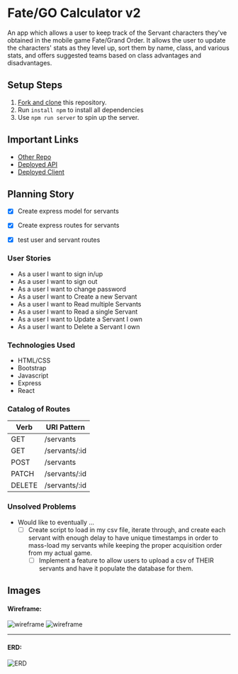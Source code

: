 # Fate/GO Calculator v2

An app which allows a user to keep track of the Servant characters they've obtained in the mobile game Fate/Grand Order. It allows the user to update the characters' stats as they level up, sort them by name, class, and various stats, and offers suggested teams based on class advantages and disadvantages.

## Setup Steps

1. [Fork and clone](https://git.generalassemb.ly/ga-wdi-boston/meta/wiki/ForkAndClone) this repository.
1. Run `install npm` to install all dependencies
1. Use `npm run server` to spin up the server.

## Important Links

- [Other Repo](https://github.com/dtersoff/fate-calculator-2-client)
- [Deployed API](http://agile-earth-42586.herokuapp.com/)
- [Deployed Client](https://dtersoff.github.io/fate-calculator-2-client)

## Planning Story

- [x] Create express model for servants
- [x] Create express routes for servants
- [x] test user and servant routes


### User Stories

- As a user I want to sign in/up
- As a user I want to sign out
- As a user I want to change password
- As a user I want to Create a new Servant
- As a user I want to Read multiple Servants
- As a user I want to Read a single Servant
- As a user I want to Update a Servant I own
- As a user I want to Delete a Servant I own

### Technologies Used

- HTML/CSS
- Bootstrap
- Javascript
- Express
- React

### Catalog of Routes

Verb         |	URI Pattern
------------ | -------------
GET | /servants
GET | /servants/:id
POST | /servants
PATCH | /servants/:id
DELETE | /servants/:id

### Unsolved Problems

- Would like to eventually ...
  - [ ] Create script to load in my csv file, iterate through, and create each servant with enough delay to have unique timestamps in order to mass-load my servants while keeping the proper acquisition order from my actual game.
    - [ ] Implement a feature to allow users to upload a csv of THEIR servants and have it populate the database for them.

## Images

#### Wireframe:
![wireframe](https://i.imgur.com/V9DThg2.jpg)
![wireframe](https://i.imgur.com/pfJppUC.jpg)

---

#### ERD:
![ERD](https://i.imgur.com/t4kX8up.jpg)
